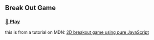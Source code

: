 ## Break Out Game      

### [🪩 Play](https://yanglicode.github.io/break-out-game/) 

this is from a tutorial on MDN: [2D breakout game using pure JavaScript](https://developer.mozilla.org/en-US/docs/Games/Tutorials/2D_Breakout_game_pure_JavaScript)

